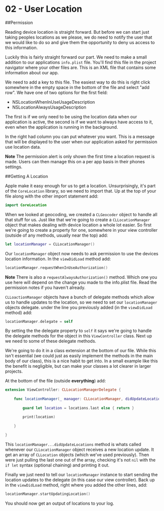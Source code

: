 # 02 - User Location

##Permission

Reading device location is straight forward. But before we can start just taking peoples locations as we please, we do need to notify the user that we would like to do so and give them the opportunity to deny us access to this information. 

Luckily this is fairly straight forward our part. We need to make a small addition to our applications `info.plist` file. You'll find this file in the project navigator where your other files are. This is an XML file that contains some information about our app. 

We need to add a key to this file. The easiest way to do this is right click somewhere in the empty space in the bottom of the file and select "add row". We have one of two options for the first field:

+ NSLocationWhenInUseUsageDescription	
+ NSLocationAlwaysUsageDescription	

The first is if we only need to be using the location data when our application is active, the second is if we want to always have access to it, even when the application is running in the background. 

In the right had column you can put whatever you want. This is a message that will be displayed to the user when our application asked for permission use location data.

**Note** 
The permission alert is only shown the first time a location request is made. Users can then manage this on a per app basis in their phones settings. 


##Getting A Location

Apple make it easy enough for us to get a location. Unsurprisingly, it's part of the `CoreLocation` library, so we need to import that. Up at the top of your file along with the other import statement add:

```swift
import CoreLocation 
```

When we looked at geocoding, we created a `CLGeocoder` object to handle all that stuff for us. Just like that we're going to create a `CLLocationManager` object that makes dealing with device location a whole lot easier. So first we're going to create a property for one, somewhere in your view controller (outside of any methods, usually near the top) add:

```swift
let locationManager = CLLocationManager()
```

Our `locationManager` object now needs to ask permission to use the devices location information. In the `viewDidLoad` method add: 

```swift 
locationManager.requestWhenInUseAuthorization()
```

**Note**
There is also a `requestAlwaysAuthorization()` method. Which one you use here will depend on the change you made to the info.plist file. Read the permission notes if you haven't already. 


`CLLoactionManager` objects have a bunch of delegate methods which allow us to handle updates to the location, so we need to set our `locationManager` objects delegate. under the line you previously added (in the `viewDidLoad` method) add:

```swift
locationManager.delegate = self
```

By setting the the delegate property to `self` it says we're going to handle the delegate methods for the object in this `ViewController` class. Next up we need to some of these delegate methods.

We're going to do it in a class extension at the bottom of our file. While this isn't essential (we could just as easily implement the methods in the main body of our class), this is a nice habit to get into. In a small example like this the benefit is negligible, but can make your classes a lot clearer in larger projects. 

At the bottom of the file (outside **everything**) add:

```swift 
extension ViewController: CLLocationManagerDelegate {
    
    func locationManager(_ manager: CLLocationManager, didUpdateLocations locations: [CLLocation]) {
    
        guard let location = locations.last else { return }

        print(location)
    
    }
    
}
```

This `locationManager...didUpdateLocations` method is whats called whenever our `CLLocationManager` object receives a new location update. It get an array of `CLLocation` objects (which we've used previously). Then were just pulling the last one out of the array, checking it's not `nil` with the `if let` syntax (optional chaining) and printing it out. 

Finally we just need to tell our `locationManager` instance to start sending the location updates to the delegate (in this case our view controller). Back up in the `viewDidLoad` method, right where you added the other lines, add: 

```swift
locationManager.startUpdatingLocation()
```

You should now get an output of locations to your log. 






